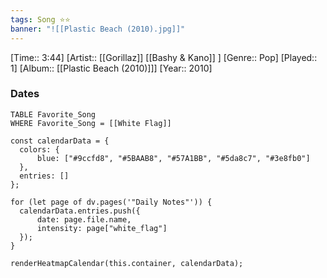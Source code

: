 ```yaml
---
tags: Song ⭐⭐ 
banner: "![[Plastic Beach (2010).jpg]]"
---
```

[Time:: 3:44]
[Artist:: [[Gorillaz]] [[Bashy & Kano]] ]
[Genre:: Pop]
[Played:: 1]
[Album:: [[Plastic Beach (2010)]]]
[Year:: 2010]
### Dates
````dataview
TABLE Favorite_Song
WHERE Favorite_Song = [[White Flag]]
````
  ```dataviewjs
const calendarData = { 
	colors: { 
		blue: ["#9ccfd8", "#5BAAB8", "#57A1BB", "#5da8c7", "#3e8fb0"] 
	}, 
	entries: [] 
}; 

for (let page of dv.pages('"Daily Notes"')) { 
	calendarData.entries.push({ 
		date: page.file.name, 
		intensity: page["white_flag"]
	}); 
} 

renderHeatmapCalendar(this.container, calendarData);
```
